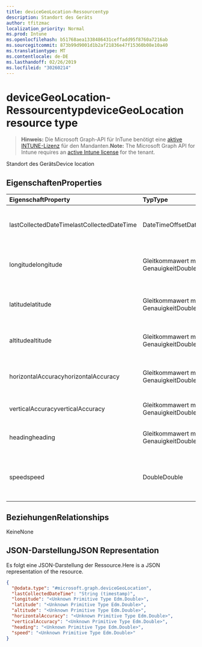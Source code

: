 ```yaml
---
title: deviceGeoLocation-Ressourcentyp
description: Standort des Geräts
author: tfitzmac
localization_priority: Normal
ms.prod: Intune
ms.openlocfilehash: b51768aea1338486431ceffadd95f8760a7216ab
ms.sourcegitcommit: 873b99d9001d1b2af21836e47f15360b08e10a40
ms.translationtype: MT
ms.contentlocale: de-DE
ms.lasthandoff: 02/26/2019
ms.locfileid: "30260214"
---
```

# <a name="devicegeolocation-resource-type"></a><span data-ttu-id="45585-103">deviceGeoLocation-Ressourcentyp</span><span class="sxs-lookup"><span data-stu-id="45585-103">deviceGeoLocation resource type</span></span>

> <span data-ttu-id="45585-104">**Hinweis:** Die Microsoft Graph-API für InTune benötigt eine [aktive INTUNE-Lizenz](https://go.microsoft.com/fwlink/?linkid=839381) für den Mandanten.</span><span class="sxs-lookup"><span data-stu-id="45585-104">**Note:** The Microsoft Graph API for Intune requires an [active Intune license](https://go.microsoft.com/fwlink/?linkid=839381) for the tenant.</span></span>

<span data-ttu-id="45585-105">Standort des Geräts</span><span class="sxs-lookup"><span data-stu-id="45585-105">Device location</span></span>

## <a name="properties"></a><span data-ttu-id="45585-106">Eigenschaften</span><span class="sxs-lookup"><span data-stu-id="45585-106">Properties</span></span>
|<span data-ttu-id="45585-107">Eigenschaft</span><span class="sxs-lookup"><span data-stu-id="45585-107">Property</span></span>|<span data-ttu-id="45585-108">Typ</span><span class="sxs-lookup"><span data-stu-id="45585-108">Type</span></span>|<span data-ttu-id="45585-109">Beschreibung</span><span class="sxs-lookup"><span data-stu-id="45585-109">Description</span></span>|
|:---|:---|:---|
|<span data-ttu-id="45585-110">lastCollectedDateTime</span><span class="sxs-lookup"><span data-stu-id="45585-110">lastCollectedDateTime</span></span>|<span data-ttu-id="45585-111">DateTimeOffset</span><span class="sxs-lookup"><span data-stu-id="45585-111">DateTimeOffset</span></span>|<span data-ttu-id="45585-112">Zeit der Aufzeichnung des Standorts, relativ zu UTC</span><span class="sxs-lookup"><span data-stu-id="45585-112">Time at which location was recorded, relative to UTC</span></span>|
|<span data-ttu-id="45585-113">longitude</span><span class="sxs-lookup"><span data-stu-id="45585-113">longitude</span></span>|<span data-ttu-id="45585-114">Gleitkommawert mit doppelter Genauigkeit</span><span class="sxs-lookup"><span data-stu-id="45585-114">Double</span></span>|<span data-ttu-id="45585-115">Längengrad-Koordinate des Gerätestandorts</span><span class="sxs-lookup"><span data-stu-id="45585-115">Longitude coordinate of the device's location</span></span>|
|<span data-ttu-id="45585-116">latitude</span><span class="sxs-lookup"><span data-stu-id="45585-116">latitude</span></span>|<span data-ttu-id="45585-117">Gleitkommawert mit doppelter Genauigkeit</span><span class="sxs-lookup"><span data-stu-id="45585-117">Double</span></span>|<span data-ttu-id="45585-118">Breitengrad-Koordinate des Gerätestandorts</span><span class="sxs-lookup"><span data-stu-id="45585-118">Latitude coordinate of the device's location</span></span>|
|<span data-ttu-id="45585-119">altitude</span><span class="sxs-lookup"><span data-stu-id="45585-119">altitude</span></span>|<span data-ttu-id="45585-120">Gleitkommawert mit doppelter Genauigkeit</span><span class="sxs-lookup"><span data-stu-id="45585-120">Double</span></span>|<span data-ttu-id="45585-121">Höhe in Metern über dem Meeresspiegel</span><span class="sxs-lookup"><span data-stu-id="45585-121">Altitude, given in meters above sea level</span></span>|
|<span data-ttu-id="45585-122">horizontalAccuracy</span><span class="sxs-lookup"><span data-stu-id="45585-122">horizontalAccuracy</span></span>|<span data-ttu-id="45585-123">Gleitkommawert mit doppelter Genauigkeit</span><span class="sxs-lookup"><span data-stu-id="45585-123">Double</span></span>|<span data-ttu-id="45585-124">Genauigkeit von Länge und Breite in Metern</span><span class="sxs-lookup"><span data-stu-id="45585-124">Accuracy of longitude and latitude in meters</span></span>|
|<span data-ttu-id="45585-125">verticalAccuracy</span><span class="sxs-lookup"><span data-stu-id="45585-125">verticalAccuracy</span></span>|<span data-ttu-id="45585-126">Gleitkommawert mit doppelter Genauigkeit</span><span class="sxs-lookup"><span data-stu-id="45585-126">Double</span></span>|<span data-ttu-id="45585-127">Genauigkeit der Höhe in Metern</span><span class="sxs-lookup"><span data-stu-id="45585-127">Accuracy of altitude in meters</span></span>|
|<span data-ttu-id="45585-128">heading</span><span class="sxs-lookup"><span data-stu-id="45585-128">heading</span></span>|<span data-ttu-id="45585-129">Gleitkommawert mit doppelter Genauigkeit</span><span class="sxs-lookup"><span data-stu-id="45585-129">Double</span></span>|<span data-ttu-id="45585-130">Kurs in Grad vom geografischen Norden</span><span class="sxs-lookup"><span data-stu-id="45585-130">Heading in degrees from true north</span></span>|
|<span data-ttu-id="45585-131">speed</span><span class="sxs-lookup"><span data-stu-id="45585-131">speed</span></span>|<span data-ttu-id="45585-132">Double</span><span class="sxs-lookup"><span data-stu-id="45585-132">Double</span></span>|<span data-ttu-id="45585-133">Geschwindigkeit der Bewegung des Geräts in Metern pro Sekunde</span><span class="sxs-lookup"><span data-stu-id="45585-133">Speed the device is traveling in meters per second</span></span>|

## <a name="relationships"></a><span data-ttu-id="45585-134">Beziehungen</span><span class="sxs-lookup"><span data-stu-id="45585-134">Relationships</span></span>
<span data-ttu-id="45585-135">Keine</span><span class="sxs-lookup"><span data-stu-id="45585-135">None</span></span>

## <a name="json-representation"></a><span data-ttu-id="45585-136">JSON-Darstellung</span><span class="sxs-lookup"><span data-stu-id="45585-136">JSON Representation</span></span>
<span data-ttu-id="45585-137">Es folgt eine JSON-Darstellung der Ressource.</span><span class="sxs-lookup"><span data-stu-id="45585-137">Here is a JSON representation of the resource.</span></span>
<!-- {
  "blockType": "resource",
  "@odata.type": "microsoft.graph.deviceGeoLocation"
}
-->
``` json
{
  "@odata.type": "#microsoft.graph.deviceGeoLocation",
  "lastCollectedDateTime": "String (timestamp)",
  "longitude": "<Unknown Primitive Type Edm.Double>",
  "latitude": "<Unknown Primitive Type Edm.Double>",
  "altitude": "<Unknown Primitive Type Edm.Double>",
  "horizontalAccuracy": "<Unknown Primitive Type Edm.Double>",
  "verticalAccuracy": "<Unknown Primitive Type Edm.Double>",
  "heading": "<Unknown Primitive Type Edm.Double>",
  "speed": "<Unknown Primitive Type Edm.Double>"
}
```



